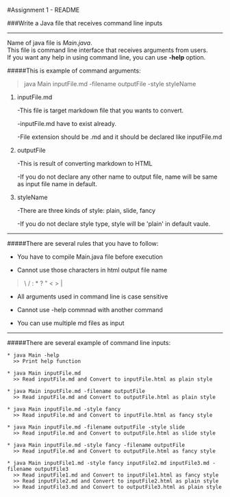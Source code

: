#Assignment 1 - README


###Write a Java file that receives command line inputs

---------------------------------------------------
Name of java file is *Main.java*.  
This file is command line interface that receives arguments from users.  
If you want any help in using command line, you can use __-help__ option.

#####This is example of command arguments:
>java Main inputFile.md -filename outputFile -style styleName

1. inputFile.md

	-This file is target markdown file that you wants to convert.
	
	-inputFile.md have to exist already.

	-File extension should be .md and it should be declared like inputFile.md

2. outputFile

	-This is result of converting markdown to HTML
	
	-If you do not declare any other name to output file, name will be same as input file name in default.

3. styleName
	
	-There are three kinds of style: plain, slide, fancy
	
	-If you do not declare style type, style will be 'plain' in default vaule.

-------------------------------------------

#####There are several rules that you have to follow:

* You have to compile Main.java file before execution
	
* Cannot use those characters in html output file name
>\\ / : * ? \" < > |

* All arguments used in command line is case sensitive

* Cannot use -help commnad with another command

* You can use multiple md files as input
--------------------------------------------

#####There are several example of command line inputs:

	* java Main -help 
	  >> Print help function
	     	
	* java Main inputFile.md
	  >> Read inputFile.md and Convert to inputFile.html as plain style 	
	
	* java Main inputFile.md -filename outputFile
	  >> Read inputFile.md and Convert to outputFile.html as plain style

	* java Main inputFile.md -style fancy
	  >> Read inputFile.md and Convert to inputFile.html as fancy style

	* java Main inputFile.md -filename outputFile -style slide
	  >> Read inputFile.md and Convert to outputFile.html as slide style
	  
	* java Main inputFile.md -style fancy -filename outputFile
      >> Read inputFile.md and Convert to outputFile.html as fancy style
	
	* java Main inputFile1.md -style fancy inputFile2.md inputFile3.md -filename outputFile3
	  >> Read inputFile1.md and Convert to inputFile1.html as fancy style
	  >> Read inputFile2.md and Convert to inputFile2.html as plain style
	  >> Read inputFile3.md and Convert to outputFile3.html as plain style